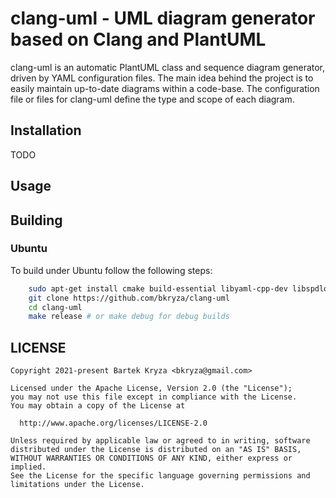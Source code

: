 # clang-uml - UML diagram generator based on Clang and PlantUML

clang-uml is an automatic PlantUML class and sequence diagram generator, driven by
YAML configuration files. The main idea behind the project is to easily
maintain up-to-date diagrams within a code-base.  The configuration file or
files for clang-uml define the type and scope of each diagram.

## Installation

TODO

## Usage

## Building

### Ubuntu
To build under Ubuntu follow the following steps:
```bash
    sudo apt-get install cmake build-essential libyaml-cpp-dev libspdlog-dev libclang-11-dev libclang-cpp11-dev
    git clone https://github.com/bkryza/clang-uml
    cd clang-uml
    make release # or make debug for debug builds
```

## LICENSE

    Copyright 2021-present Bartek Kryza <bkryza@gmail.com>

    Licensed under the Apache License, Version 2.0 (the "License");
    you may not use this file except in compliance with the License.
    You may obtain a copy of the License at

      http://www.apache.org/licenses/LICENSE-2.0

    Unless required by applicable law or agreed to in writing, software
    distributed under the License is distributed on an "AS IS" BASIS,
    WITHOUT WARRANTIES OR CONDITIONS OF ANY KIND, either express or implied.
    See the License for the specific language governing permissions and
    limitations under the License.


